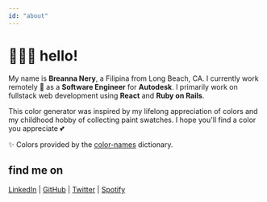 ```yaml
---
id: "about"
---
```


# 👩🏽‍💻 hello!

My name is **Breanna Nery**, a Filipina from Long Beach, CA.
I currently work remotely 🏡 as a **Software Engineer** for **Autodesk**. I primarily work on fullstack web development using **React** and **Ruby on Rails**.

This color generator was inspired by my lifelong appreciation of colors and my childhood hobby of collecting paint swatches.
I hope you'll find a color you appreciate 💕

✨ Colors provided by the [color-names](https://github.com/meodai/color-names) dictionary.

## find me on
[LinkedIn](https://www.linkedin.com/in/bnery/) |
[GitHub](https://github.com/binerys) |
[Twitter](https://twitter.com/_bnery_) |
[Spotify](https://open.spotify.com/user/125980246?si=135Pw-iHRf6QD0rt1ItSPQ) 
